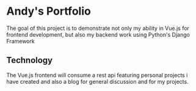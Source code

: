 # Andy's Portfolio

The goal of this project is to demonstrate not only my ability in Vue.js for frontend development, but also my backend work using Python's Django Framework

## Technology
The Vue.js frontend will consume a rest api featuring personal projects i have created and also a blog for general discussion and for my projects.